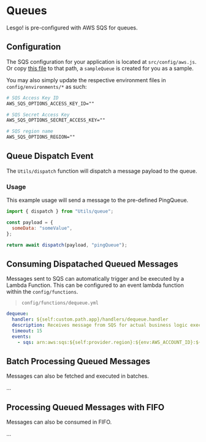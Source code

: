 # Queues

Lesgo! is pre-configured with AWS SQS for queues.

## Configuration

The SQS configuration for your application is located at `src/config/aws.js`. Or copy [this file](https://raw.githubusercontent.com/reflex-media/lesgo/master/src/config/aws.js) to that path, a `sampleQueue` is created for you as a sample.

You may also simply update the respective environment files in `config/environments/*` as such:

```apache
# SQS Access Key ID
AWS_SQS_OPTIONS_ACCESS_KEY_ID=""

# SQS Secret Access Key
AWS_SQS_OPTIONS_SECRET_ACCESS_KEY=""

# SQS region name
AWS_SQS_OPTIONS_REGION=""
```

## Queue Dispatch Event

The `Utils/dispatch` function will dispatch a message payload to the queue.

### Usage

This example usage will send a message to the pre-defined PingQueue.

```js
import { dispatch } from "Utils/queue";

const payload = {
  someData: "someValue",
};

return await dispatch(payload, "pingQueue");
```

## Consuming Dispatached Queued Messages

Messages sent to SQS can automatically trigger and be executed by a Lambda Function. This can be configured to an event lambda function within the `config/functions`.

> `config/functions/dequeue.yml`
```yaml
dequeue:
  handler: ${self:custom.path.app}/handlers/dequeue.handler
  description: Receives message from SQS for actual business logic execution
  timeout: 15
  events:
    - sqs: arn:aws:sqs:${self:provider.region}:${env:AWS_ACCOUNT_ID}:${self:provider.stackName}-dequeue
```

## Batch Processing Queued Messages

Messages can also be fetched and executed in batches.

...

## Processing Queued Messages with FIFO

Messages can also be consumed in FIFO.

...